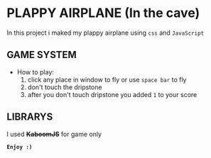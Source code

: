 # PLAPPY AIRPLANE (In the cave)

In this project i maked
my plappy airplane using 
`css` and `JavaScript`

## GAME SYSTEM
* How to play:
  1. click any place in window to fly
  or use `space bar` to fly
  2. don't touch the dripstone 
  3. after you don't touch dripstone
  you added `1` to your score

## LIBRARYS
I used __~~KaboomJS~~__ for game only

**__`Enjoy :)`__**
